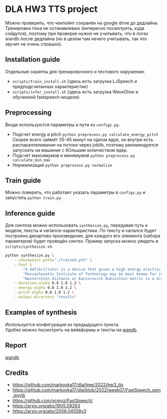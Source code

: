 # DLA HW3 TTS project
Можно проверить, что чекпойнт сохранён на google drive до дедлайна. Тренировки пока не останавливаю (интересно посмотреть, куда сойдутся), поэтому при проверке нужно не учитывать, что в логах wandb после дедлайна (но в целом там нечего учитывать, так что звучит не очень страшно).

## Installation guide
Отдельные скрипты для тренировочного и тестового окружения:
- `scripts/train_install.sh` (здесь есть загрузка LJSpeech и предподсчитанных характеристик)
- `scripts/infer_install.sh` (здесь есть загрузка WaveGlow и обученной fastspeech-модели)

## Preprocessing
Везде используются параметры и пути из `configs.py`.

- Подсчет energy и pitch `python preprocess.py calculate_energy_pitch`
  Скорее всего займёт 35-45 минут на одном ядре, но внутри есть распараллеливание на потоки через joblib, поэтому рекомендуется запускать на машинке с бОльшим количеством ядер.
- Подсчет максимумов и минимумов `python preprocess.py calculate_min_max`
- Нормализация `python preprocess.py normalize`

## Train guide
Можно поверить, что работает указать параметры в `configs.py` и запустить `python train.py`.

## Inference guide
Для синтеза можно использовать `synthesize.py`, передавая путь к модели, тексты и variance-характеристики. По тексту и variance будет построено декартово произведение, для каждого его элемента (набора парамтеров) будет проведён синтез. Пример запуска можно увидеть в `scripts/synthesize.sh`.
```bash
python synthesize.py \
    --checkpoint-path="./trained.pth" \
    --text \
        "A defibrillator is a device that gives a high energy electric shock to the heart of someone who is in cardiac arrest" \
        "Massachusetts Institute of Technology may be best known for its math, science and engineering education" \
        "Wasserstein distance or Kantorovich Rubinstein metric is a distance function defined between probability distributions on a given metric space" \
    --duration-alpha 0.8 1.0 1.2 \
    --energy-alpha 0.8 1.0 1.2 \
    --pitch-alpha 0.8 1.0 1.2 \
    --output-directory "results"
```

## Examples of synthesis
Используется конфигурация из предыдущего пункта.  
Удобно можно посмотреть на вейвформы и тексты на [wandb](https://wandb.ai/danwallgun/fastspeech_example/runs/1r77h48h).

## Report
[wandb](https://wandb.ai/danwallgun/fastspeech_example/reports/DLA-HW2-TTS-Report--VmlldzozMDQ5NTY5)

## Credits
- https://github.com/markovka17/dla/tree/2022/hw3_tts
- https://github.com/markovka17/dla/blob/2022/week07/FastSpeech_sem.ipynb
- https://github.com/xcmyz/FastSpeech/
- https://arxiv.org/abs/1905.09263
- https://arxiv.org/abs/2006.04558v3